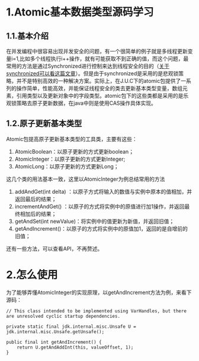 # 1.Atomic基本数据类型源码学习

## 1.1.基本介绍

在并发编程中很容易出现并发安全的问题，有一个很简单的例子就是多线程更新变量i=1,比如多个线程执行i++操作，就有可能获取不到正确的值，而这个问题，最常用的方法是通过Synchronized进行控制来达到线程安全的目的（[关于synchronized可以看这篇文章](https://juejin.im/post/5ae6dc04f265da0ba351d3ff)）。但是由于synchronized是采用的是悲观锁策略，并不是特别高效的一种解决方案。实际上，在J.U.C下的atomic包提供了一系列的操作简单，性能高效，并能保证线程安全的类去更新基本类型变量，数组元素，引用类型以及更新对象中的字段类型。atomic包下的这些类都是采用的是乐观锁策略去原子更新数据，在java中则是使用CAS操作具体实现。

## 1.2.原子更新基本类型

Atomic包提高原子更新基本类型的工具类，主要有这些：

1. AtomicBoolean：以原子更新的方式更新boolean；
2. AtomicInteger：以原子更新的方式更新Integer;
3. AtomicLong：以原子更新的方式更新Long；

这几个类的用法基本一致，这里以AtomicInteger为例总结常用的方法

1. addAndGet\(int delta\) ：以原子方式将输入的数值与实例中原本的值相加，并返回最后的结果；
2. incrementAndGet\(\) ：以原子的方式将实例中的原值进行加1操作，并返回最终相加后的结果；
3. getAndSet\(int newValue\)：将实例中的值更新为新值，并返回旧值；
4. getAndIncrement\(\)：以原子的方式将实例中的原值加1，返回的是自增前的旧值；

还有一些方法，可以查看API，不再赘述。

# 2.怎么使用

为了能够弄懂AtomicInteger的实现原理，以getAndIncrement方法为例，来看下源码：

```
// This class intended to be implemented using VarHandles, but there are unresolved cyclic startup dependencies.

private static final jdk.internal.misc.Unsafe U = jdk.internal.misc.Unsafe.getUnsafe();

public final int getAndIncrement() {
    return U.getAndAddInt(this, valueOffset, 1);
}
```



